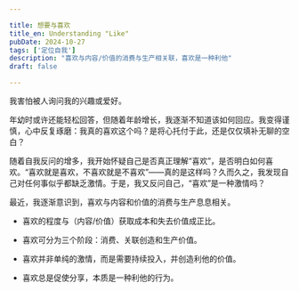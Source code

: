 ```yaml
---

title: 想要与喜欢
title_en: Understanding "Like"
pubDate: 2024-10-27
tags: ['定位自我']
description: "喜欢与内容/价值的消费与生产相关联，喜欢是一种利他"
draft: false

---
```


我害怕被人询问我的兴趣或爱好。

年幼时或许还能轻松回答，但随着年龄增长，我逐渐不知道该如何回应。我变得谨慎，心中反复琢磨：我真的喜欢这个吗？是将心托付于此，还是仅仅填补无聊的空白？

随着自我反问的增多，我开始怀疑自己是否真正理解“喜欢”，是否明白如何喜欢。“喜欢就是喜欢，不喜欢就是不喜欢”——真的是这样吗？久而久之，我发现自己对任何事似乎都缺乏激情。于是，我又反问自己，“喜欢”是一种激情吗？

最近，我逐渐意识到，喜欢与内容和价值的消费与生产息息相关。

- 喜欢的程度与（内容/价值）获取成本和失去价值成正比。
  
- 喜欢可分为三个阶段：消费、关联创造和生产价值。
  
- 喜欢并非单纯的激情，而是需要持续投入，并创造利他的价值。
  
- 喜欢总是促使分享，本质是一种利他的行为。
